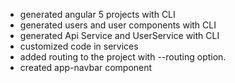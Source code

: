 - generated angular 5 projects with CLI
- generated users and user components with CLI
- generated Api Service and UserService with CLI
- customized code in services
- added routing to the project with --routing option.
- created app-navbar component 
